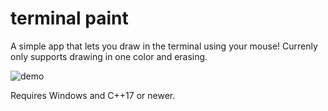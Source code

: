 # terminal paint

A simple app that lets you draw in the terminal using your mouse! Currenly only supports drawing in one color and erasing.

![demo](https://media.giphy.com/media/XAUcYQJnqrdlEYhhLE/giphy.gif)

Requires Windows and C++17 or newer.
